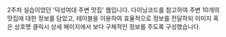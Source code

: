 2주차 실습이었던 '덕성여대 주변 맛집' 웹입니다. 다이닝코드를 참고하여 주변 10개의 맛집에 대한 정보를 담았고, 테이블을 이용하여 효율적으로 정보를 전달하되 이미지 혹은 상호명 클릭시 상세 페이지에서 보다 구체적인 정보를 주도록 구성했습니다.
